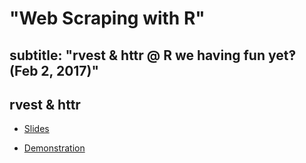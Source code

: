 # "Web Scraping with R"

## subtitle: "rvest & httr @ R we having fun yet‽<br>(Feb 2, 2017)"

## rvest & httr

- [Slides](http://libjohn.github.io/rfun-scrape/slides.html)

- [Demonstration](http://libjohn.github.io/rfun-scrape/rvest_demo.nb.html)